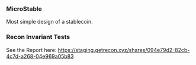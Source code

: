 ### MicroStable

Most simple design of a stablecoin.

### Recon Invariant Tests

See the Report here:
https://staging.getrecon.xyz/shares/094e79d2-82cb-4c7d-a268-04e969a05b83
